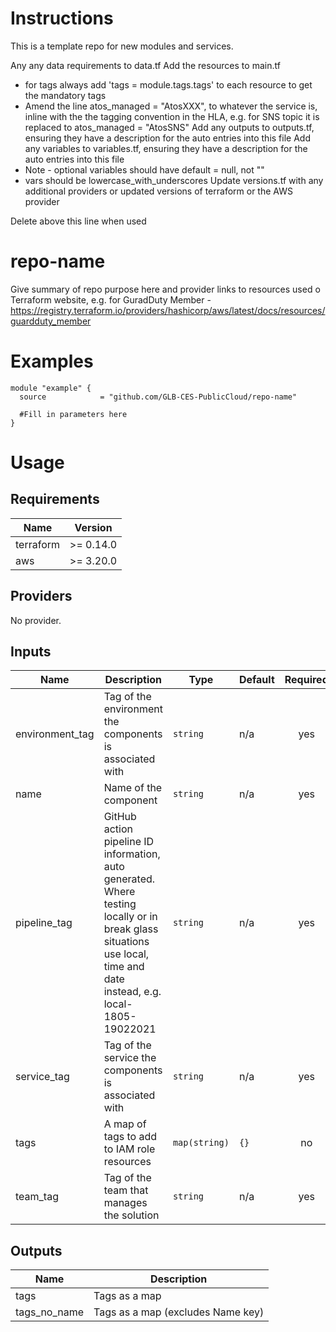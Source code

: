 # Instructions

This is a template repo for new modules and services.

Any any data requirements to data.tf
Add the resources to main.tf
 - for tags always add 'tags = module.tags.tags' to each resource to get the mandatory tags
 - Amend the line atos_managed     = "AtosXXX", to whatever the service is, inline with the the tagging convention in the HLA, e.g. for SNS topic it is replaced to atos_managed     = "AtosSNS"
Add any outputs to outputs.tf, ensuring they have a description for the auto entries into this file
Add any variables to variables.tf, ensuring they have a description for the auto entries into this file
 - Note - optional variables should have default = null, not ""
 - vars should be lowercase_with_underscores
Update versions.tf with any additional providers or updated versions of terraform or the AWS provider

Delete above this line when used

# repo-name

Give summary of repo purpose here and provider links to resources used o Terraform website, e.g. for GuradDuty Member - https://registry.terraform.io/providers/hashicorp/aws/latest/docs/resources/guardduty_member

# Examples

```hcl
module "example" {
  source            = "github.com/GLB-CES-PublicCloud/repo-name"

  #Fill in parameters here
}

```

# Usage
<!--- BEGIN_TF_DOCS --->
## Requirements

| Name | Version |
|------|---------|
| terraform | >= 0.14.0 |
| aws | >= 3.20.0 |

## Providers

No provider.

## Inputs

| Name | Description | Type | Default | Required |
|------|-------------|------|---------|:--------:|
| environment\_tag | Tag of the environment the components is associated with | `string` | n/a | yes |
| name | Name of the component | `string` | n/a | yes |
| pipeline\_tag | GitHub action pipeline ID information, auto generated.  Where testing locally or in break glass situations use local, time and date instead, e.g. local-1805-19022021 | `string` | n/a | yes |
| service\_tag | Tag of the service the components is associated with | `string` | n/a | yes |
| tags | A map of tags to add to IAM role resources | `map(string)` | `{}` | no |
| team\_tag | Tag of the team that manages the solution | `string` | n/a | yes |

## Outputs

| Name | Description |
|------|-------------|
| tags | Tags as a map |
| tags\_no\_name | Tags as a map (excludes Name key) |

<!--- END_TF_DOCS --->
